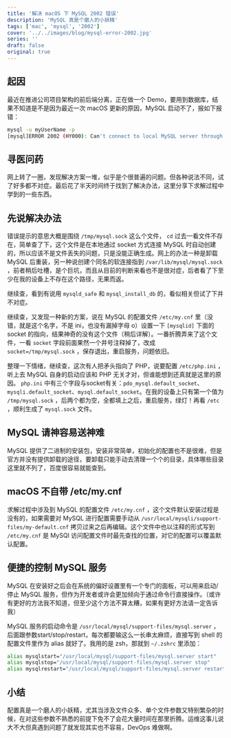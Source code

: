 ```yaml
---
title: '解决 macOS 下 MySQL 2002 错误'
description: 'MySQL 真是个磨人的小妖精'
tags: ['mac', 'mysql', '2002']
cover: '../../images/blog/mysql-error-2002.jpg'
series: ''
draft: false
original: true
---
```


## 起因

最近在推进公司项目架构的前后端分离，正在做一个 Demo，要用到数据库，结果不知道是不是因为最近一次 macOS 更新的原因，MySQL 启动不了，报如下报错：

```bash
mysql -u myUserName -p
[mysql]ERROR 2002 (HY000): Can't connect to local MySQL server through socket '/tmp/mysql.sock' (2)
```

## 寻医问药

网上转了一圈，发现解决方案一堆，似乎是个很普遍的问题。但各种说法不同，试了好多都不对症。最后花了半天时间终于找到了解决办法，这里分享下求解过程中学到的一些东西。

## 先说解决办法

错误提示的意思大概是围绕 `/tmp/mysql.sock` 这么个文件， `cd` 过去一看文件不存在，简单查了下，这个文件是在本地通过 socket 方式连接 MySQL 时自动创建的，所以应该不是文件丢失的问题，只是没能正确生成。网上的办法一种是卸载 MySQL 后重装，另一种说创建个同名的软连接指到 `/var/lib/mysql/mysql.sock` ，前者稍后吐槽，是个巨坑，而且从目前的判断来看也不是很对症，后者看了下至少在我的设备上不存在这个路径，无果而返。

继续查，看到有说用 `mysqld_safe` 和 `mysql_install_db` 的，看似相关但试了下并不对症。

继续查，又发现一种新的方案，说在 MySQL 的配置文件 `/etc/my.cnf` 里（没错，就是这个名字，不是 ini，也没有漏掉字母 o）设置一下 `[mysqlid]` 下面的 socket 的指向，结果神奇的没有这个文件（稍后详解）。一番折腾弄来了这个文件，一看 `socket` 字段前面果然一个井号注释掉了，改成 `socket=/tmp/mysql.sock` ，保存退出，重启服务，问题依旧。

整理一下情绪，继续查，这次有人把矛头指向了 PHP，说要配置 `/etc/php.ini` ，听上去 MySQL 自身的启动应该和 PHP 无关才对，但谁能想到还真就是这里的原因。 `php.ini` 中有三个字段与socket有关：`pdo_mysql.default_socket`、`mysqli.default_socket`、`mysql.default_socket`。在我的设备上只有第一个值为 `/tmp/mysql.sock` ，后两个都为空，全都填上之后，重启服务，绿灯！再看 `/etc` ，顺利生成了 `mysql.sock` 文件。

## MySQL 请神容易送神难

MySQL 提供了二进制的安装包，安装非常简单，初始化的配置也不是很难，但是官方并没有提供卸载的途径，要卸载只能手动去清理一个个的目录，具体哪些目录这里就不列了，百度很容易就能查到。

## macOS 不自带 /etc/my.cnf

求解过程中涉及到 MySQL 的配置文件 `/etc/my.cnf` ，这个文件默认安装过程是没有的，如果需要对 MySQL 进行配置需要手动从 `/usr/local/mysqli/support-files/my-default.cnf` 拷贝过来之后再编辑。这个文件中也以注释的形式写到 `/etc/my.cnf` 是 MySQl 访问配置文件时最先查找的位置，对它的配置可以覆盖默认配置。

## 便捷的控制 MySQL 服务

MySQL 在安装好之后会在系统的偏好设置里有一个专门的面板，可以用来启动/停止 MySQL 服务，但作为开发者或许会更加倾向于通过命令行直接操作。（或许有更好的方法我不知道，但至少这个方法不算太糟，如果有更好方法请一定告诉我）

MySQL 服务的启动命令是 `/usr/local/mysql/support-files/mysql.server` ，后面跟参数start/stop/restart，每次都要输这么一长串太麻烦，直接写到 shell 的配置文件里作为 alias 就好了。我用的是 zsh，那就到 `~/.zshrc` 里添加：

```bash
alias mysqlstart="/usr/local/mysql/support-files/mysql.server start"
alias mysqlstop="/usr/local/mysql/support-files/mysql.server stop"
alias mysqlrestart="/usr/local/mysql/support-files/mysql.server restart"
```

## 小结

配置真是一个磨人的小妖精，尤其当涉及文件众多、单个文件参数又特别繁杂的时候，在对这些参数不熟悉的前提下免不了会花大量时间在那里折腾。运维这事儿说大不大但真遇到问题了就发现其实也不容易，DevOps 难做啊。